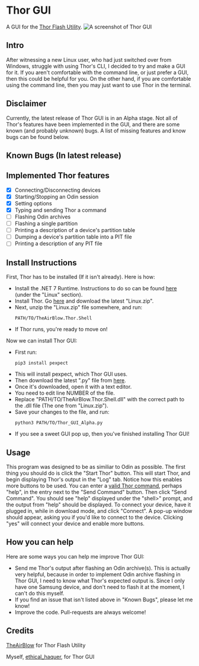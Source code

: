 # Thor GUI
A GUI for the [Thor Flash Utility](https://github.com/Samsung-Loki/Thor).
![A screenshot of Thor GUI](https://github.com/ethical-haquer/Thor_GUI/assets/141518185/cfc1490e-91be-40b2-bb17-5b767a41dacc)

## Intro
After witnessing a new Linux user, who had just switched over from Windows, struggle with using Thor's CLI, I decided to try and make a GUI for it. If you aren't comfortable with the command line, or just prefer a GUI, then this could be helpful for you. On the other hand, if you are comfortable using the command line, then you may just want to use Thor in the terminal.

## Disclaimer
Currently, the latest release of Thor GUI is in an Alpha stage. Not all of Thor's features have been implemented in the GUI, and there are some known (and probably unknown) bugs. A list of missing features and know bugs can be found below.

## Known Bugs (In latest release)


## Implemented Thor features
- [x] Connecting/Disconnecting devices
- [x] Starting/Stopping an Odin session
- [x] Setting options
- [x] Typing and sending Thor a command
- [ ] Flashing Odin archives
- [ ] Flashing a single partition
- [ ] Printing a description of a device's partition table
- [ ] Dumping a device's partition table into a PIT file
- [ ] Printing a description of any PIT file

## Install Instructions
First, Thor has to be installed (If it isn't already). Here is how:
+ Install the .NET 7 Runtime. Instructions to do so can be found [here](https://learn.microsoft.com/en-us/dotnet/core/install/) (under the "Linux" section).
+ Install Thor. Go [here](https://github.com/Samsung-Loki/Thor/releases) and download the latest "Linux.zip".
+ Next, unzip the "Linux.zip" file somewhere, and run:
  ```
  PATH/TO/TheAirBlow.Thor.Shell
  ```
+ If Thor runs, you're ready to move on!

Now we can install Thor GUI:
+ First run:
  ```
  pip3 install pexpect
  ```
+ This will install pexpect, which Thor GUI uses.
+ Then download the latest ".py" file from [here]().
+ Once it's downloaded, open it with a text editor.
+ You need to edit line NUMBER of the file.
+ Replace "PATH/TO/TheAirBlow.Thor.Shell.dll" with the correct path to the .dll file (The one from "Linux.zip").
+ Save your changes to the file, and run:
  ```
  python3 PATH/TO/Thor_GUI_Alpha.py
  ```
+ If you see a sweet GUI pop up, then you've finished installing Thor GUI!

## Usage
This program was designed to be as similiar to Odin as possible. The first thing you should do is click the "Start Thor" button. This will start Thor, and begin displaying Thor's output in the "Log" tab. Notice how this enables more buttons to be used. You can enter a [valid Thor command](https://github.com/Samsung-Loki/Thor#current-list-of-commands), perhaps "help", in the entry next to the "Send Command" button. Then click "Send Command". You should see "help" displayed under the "shell>" prompt, and the output from "help" should be displayed. To connect your device, have it plugged in, while in download mode, and click "Connect". A pop-up window should appear, asking you if you'd like to connect to the device. Clicking "yes" will connect your device and enable more buttons.

## How you can help
Here are some ways you can help me improve Thor GUI:
+ Send me Thor's output after flashing an Odin archive(s). This is actually very helpful, because in order to implement Odin archive flashing in Thor GUI, I need to know what Thor's expected output is. Since I only have one Samsung device, and don't need to flash it at the moment, I can't do this myself.
+ If you find an issue that isn't listed above in "Known Bugs", please let me know!
+ Improve the code. Pull-requests are always welcome!

## Credits
[TheAirBlow](https://github.com/theairblow) for Thor Flash Utility

Myself, [ethical_haquer](https://github.com/ethical-haquer), for Thor GUI

